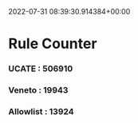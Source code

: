 2022-07-31 08:39:30.914384+00:00
# Rule Counter 
 ### UCATE : 506910

 ### Veneto : 19943

 ### Allowlist : 13924